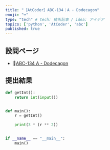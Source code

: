 ```yaml
---
title: "［AtCoder］ABC-134｜A - Dodecagon"
emoji: "⌨️"
type: "tech" # tech: 技術記事 / idea: アイデア
topics: ['python', 'AtCoder', 'abc']
published: true
---
```


## 設問ページ

- 🔗[ABC-134 A - Dodecagon](https://atcoder.jp/contests/abc134/tasks/abc134_a)

## 提出結果

```python
def getInt():
    return int(input())


def main():
    r = getInt()

    print(3 * (r ** 2))


if __name__ == "__main__":
    main()
```
